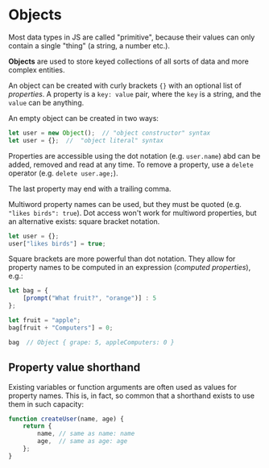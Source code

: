 # Objects

Most data types in JS are called "primitive", because their values can only contain a single "thing" (a string, a number etc.).

**Objects** are used to store keyed collections of all sorts of data and more complex entities.

An object can be created with curly brackets `{}` with an optional list of *properties*. A property is a `key: value` pair, where the `key` is a string, and the `value` can be anything.

An empty object can be created in two ways:

```js
let user = new Object();  // "object constructor" syntax
let user = {};  //  "object literal" syntax
```

Properties are accessible using the dot notation (e.g. `user.name`) abd can be added, removed and read at any time. To remove a property, use a `delete` operator (e.g. `delete user.age;`).

The last property may end with a trailing comma.

Multiword property names can be used, but they must be quoted (e.g. `"likes birds": true`). Dot access won't work for multiword properties, but an alternative exists: square bracket notation.

```js
let user = {};
user["likes birds"] = true;
```

Square brackets are more powerful than dot notation. They allow for property names to be computed in an expression (*computed properties*), e.g.:

```js
let bag = {
    [prompt("What fruit?", "orange")] : 5
};

let fruit = "apple";
bag[fruit + "Computers"] = 0;

bag  // Object { grape: 5, appleComputers: 0 }
```

## Property value shorthand

Existing variables or function arguments are often used as values for property names. This is, in fact, so common that a shorthand exists to use them in such capacity:

```js
function createUser(name, age) {
    return {
        name, // same as name: name
        age,  // same as age: age
    };
}
```
